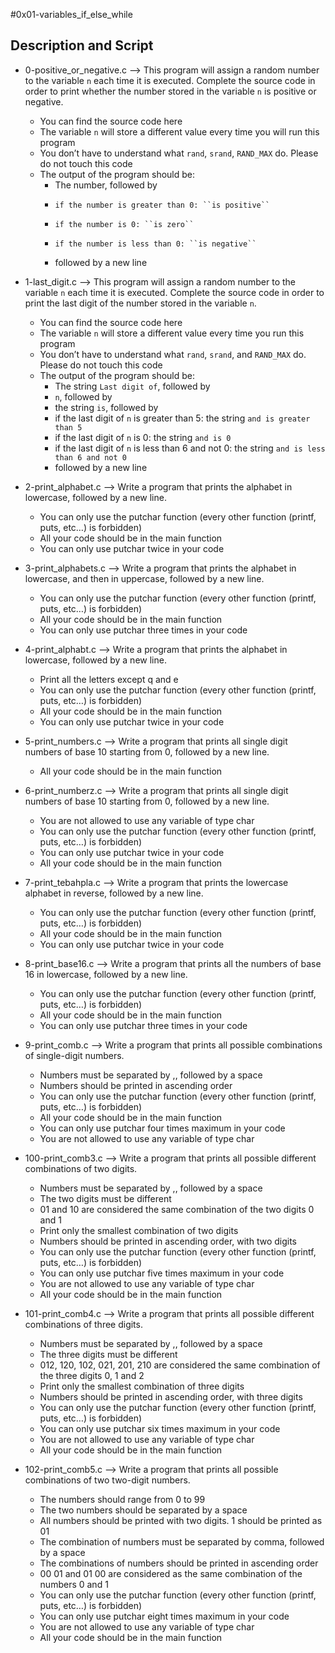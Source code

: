 #0x01-variables_if_else_while

## Description and Script

* 0-positive_or_negative.c --> This program will assign a random number to the variable ``n`` each time it is executed. Complete the source code in order to print whether the number stored in the variable ``n`` is positive or negative.
  * You can find the source code here
  * The variable ``n`` will store a different value every time you will run this program
  * You don’t have to understand what ``rand``, ``srand``, ``RAND_MAX`` do. Please do not touch this code
  * The output of the program should be:
    * The number, followed by
    *     if the number is greater than 0: ``is positive``
    *     if the number is 0: ``is zero``
    *     if the number is less than 0: ``is negative``
    * followed by a new line

* 1-last_digit.c --> This program will assign a random number to the variable ``n`` each time it is executed. Complete the source code in order to print the last digit of the number stored in the variable ``n``.

  * You can find the source code here
  * The variable ``n`` will store a different value every time you run this program
  * You don’t have to understand what ``rand``, ``srand``, and ``RAND_MAX`` do. Please do not touch this code
  * The output of the program should be:
    * The string ``Last digit of``, followed by
    * ``n``, followed by
    * the string ``is``, followed by
    *   if the last digit of ``n`` is greater than 5: the string ``and is greater than 5``
    *   if the last digit of ``n`` is 0: the string ``and is 0``
    *   if the last digit of ``n`` is less than 6 and not 0: the string ``and is less than 6 and not 0``
    * followed by a new line

* 2-print_alphabet.c --> Write a program that prints the alphabet in lowercase, followed by a new line.
    * You can only use the putchar function (every other function (printf, puts, etc…) is forbidden)
    * All your code should be in the main function
    * You can only use putchar twice in your code

* 3-print_alphabets.c --> Write a program that prints the alphabet in lowercase, and then in uppercase, followed by a new line.
    * You can only use the putchar function (every other function (printf, puts, etc…) is forbidden)
    * All your code should be in the main function
    * You can only use putchar three times in your code

* 4-print_alphabt.c --> Write a program that prints the alphabet in lowercase, followed by a new line.
    * Print all the letters except q and e
    * You can only use the putchar function (every other function (printf, puts, etc…) is forbidden)
    * All your code should be in the main function
    * You can only use putchar twice in your code

* 5-print_numbers.c --> Write a program that prints all single digit numbers of base 10 starting from 0, followed by a new line.
    * All your code should be in the main function

* 6-print_numberz.c --> Write a program that prints all single digit numbers of base 10 starting from 0, followed by a new line.
    * You are not allowed to use any variable of type char
    * You can only use the putchar function (every other function (printf, puts, etc…) is forbidden)
    * You can only use putchar twice in your code
    * All your code should be in the main function

* 7-print_tebahpla.c --> Write a program that prints the lowercase alphabet in reverse, followed by a new line.
    * You can only use the putchar function (every other function (printf, puts, etc…) is forbidden)
    * All your code should be in the main function
    * You can only use putchar twice in your code

* 8-print_base16.c --> Write a program that prints all the numbers of base 16 in lowercase, followed by a new line.
    * You can only use the putchar function (every other function (printf, puts, etc…) is forbidden)
    * All your code should be in the main function
    * You can only use putchar three times in your code

* 9-print_comb.c --> Write a program that prints all possible combinations of single-digit numbers.
   * Numbers must be separated by ,, followed by a space
   * Numbers should be printed in ascending order
   * You can only use the putchar function (every other function (printf, puts, etc…) is forbidden)
   * All your code should be in the main function
   * You can only use putchar four times maximum in your code
   * You are not allowed to use any variable of type char

* 100-print_comb3.c --> Write a program that prints all possible different combinations of two digits.
   * Numbers must be separated by ,, followed by a space
   * The two digits must be different
   * 01 and 10 are considered the same combination of the two digits 0 and 1
   * Print only the smallest combination of two digits
   * Numbers should be printed in ascending order, with two digits
   * You can only use the putchar function (every other function (printf, puts, etc…) is forbidden)
   * You can only use putchar five times maximum in your code
   * You are not allowed to use any variable of type char
   * All your code should be in the main function

* 101-print_comb4.c --> Write a program that prints all possible different combinations of three digits.
   * Numbers must be separated by ,, followed by a space
   * The three digits must be different
   * 012, 120, 102, 021, 201, 210 are considered the same combination of the three digits 0, 1 and 2
   * Print only the smallest combination of three digits
   * Numbers should be printed in ascending order, with three digits
   * You can only use the putchar function (every other function (printf, puts, etc…) is forbidden)
   * You can only use putchar six times maximum in your code
   * You are not allowed to use any variable of type char
   * All your code should be in the main function

* 102-print_comb5.c --> Write a program that prints all possible combinations of two two-digit numbers.
   * The numbers should range from 0 to 99
   * The two numbers should be separated by a space
   * All numbers should be printed with two digits. 1 should be printed as 01
   * The combination of numbers must be separated by comma, followed by a space
   * The combinations of numbers should be printed in ascending order
   * 00 01 and 01 00 are considered as the same combination of the numbers 0 and 1
   * You can only use the putchar function (every other function (printf, puts, etc…) is forbidden)
   * You can only use putchar eight times maximum in your code
   * You are not allowed to use any variable of type char
   * All your code should be in the main function
